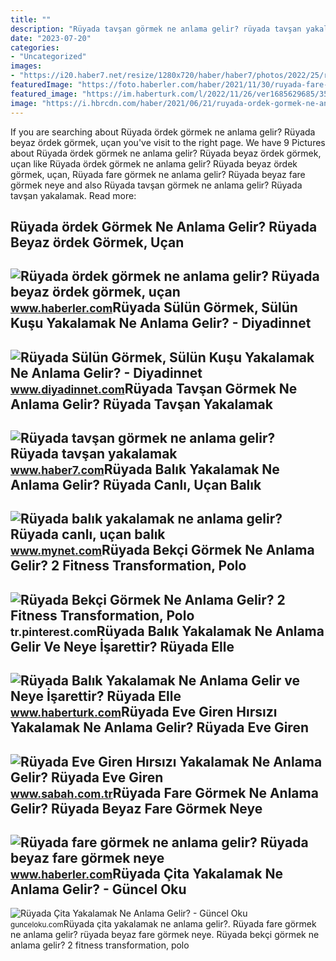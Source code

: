 ```yaml
---
title: ""
description: "Rüyada tavşan görmek ne anlama gelir? rüyada tavşan yakalamak"
date: "2023-07-20"
categories:
- "Uncategorized"
images:
- "https://i20.haber7.net/resize/1280x720/haber/haber7/photos/2022/25/ruyada_tavsan_gormek_ne_anlama_gelir_ruyada_tavsan_yakalamak_1655965334_2276.jpg"
featuredImage: "https://foto.haberler.com/haber/2021/11/30/ruyada-fare-gormek-ne-anlama-gelir-ruyada-beyaz-14565946_8833_amp.jpg"
featured_image: "https://im.haberturk.com/l/2022/11/26/ver1685629685/3542299/jpg/1920x1080"
image: "https://i.hbrcdn.com/haber/2021/06/21/ruyada-ordek-gormek-ne-anlama-gelir-ruyada-beyaz-14214777_1972_amp.jpg"
---
```


If you are searching about Rüyada ördek görmek ne anlama gelir? Rüyada beyaz ördek görmek, uçan you've visit to the right page. We have 9 Pictures about Rüyada ördek görmek ne anlama gelir? Rüyada beyaz ördek görmek, uçan like Rüyada ördek görmek ne anlama gelir? Rüyada beyaz ördek görmek, uçan, Rüyada fare görmek ne anlama gelir? Rüyada beyaz fare görmek neye and also Rüyada tavşan görmek ne anlama gelir? Rüyada tavşan yakalamak. Read more:

Rüyada ördek Görmek Ne Anlama Gelir? Rüyada Beyaz ördek Görmek, Uçan
--------------------------------------------------------------------

 ![Rüyada ördek görmek ne anlama gelir? Rüyada beyaz ördek görmek, uçan](https://i.hbrcdn.com/haber/2021/06/21/ruyada-ordek-gormek-ne-anlama-gelir-ruyada-beyaz-14214777_1972_amp.jpg) <small>www.haberler.com</small>Rüyada Sülün Görmek, Sülün Kuşu Yakalamak Ne Anlama Gelir? - Diyadinnet
-----------------------------------------------------------------------

 ![Rüyada Sülün Görmek, Sülün Kuşu Yakalamak Ne Anlama Gelir? - Diyadinnet](https://www.diyadinnet.com/d/ruya/ruyada-sulun-gormek-sulun-kusu-yakalamak-ne-anlama-gelir-8767.jpg) <small>www.diyadinnet.com</small>Rüyada Tavşan Görmek Ne Anlama Gelir? Rüyada Tavşan Yakalamak
-------------------------------------------------------------

 ![Rüyada tavşan görmek ne anlama gelir? Rüyada tavşan yakalamak](https://i20.haber7.net/resize/1280x720/haber/haber7/photos/2022/25/ruyada_tavsan_gormek_ne_anlama_gelir_ruyada_tavsan_yakalamak_1655965334_2276.jpg) <small>www.haber7.com</small>Rüyada Balık Yakalamak Ne Anlama Gelir? Rüyada Canlı, Uçan Balık
----------------------------------------------------------------

 ![Rüyada balık yakalamak ne anlama gelir? Rüyada canlı, uçan balık](https://imgrosetta.mynet.com.tr/file/12790337/12790337-700x400.jpg) <small>www.mynet.com</small>Rüyada Bekçi Görmek Ne Anlama Gelir? 2 Fitness Transformation, Polo
-------------------------------------------------------------------

 ![Rüyada Bekçi Görmek Ne Anlama Gelir? 2 Fitness Transformation, Polo](https://i.pinimg.com/originals/8e/3b/a1/8e3ba130e6dc51690653dc8613fdc7b8.jpg) <small>tr.pinterest.com</small>Rüyada Balık Yakalamak Ne Anlama Gelir Ve Neye İşarettir? Rüyada Elle
---------------------------------------------------------------------

 ![Rüyada Balık Yakalamak Ne Anlama Gelir ve Neye İşarettir? Rüyada Elle](https://im.haberturk.com/l/2022/11/26/ver1685629685/3542299/jpg/1920x1080) <small>www.haberturk.com</small>Rüyada Eve Giren Hırsızı Yakalamak Ne Anlama Gelir? Rüyada Eve Giren
--------------------------------------------------------------------

 ![Rüyada Eve Giren Hırsızı Yakalamak Ne Anlama Gelir? Rüyada Eve Giren](https://iasbh.tmgrup.com.tr/26139c/650/344/0/0/724/380?u=https://isbh.tmgrup.com.tr/sbh/2022/07/05/ruyada-eve-giren-hirsizi-yakalamak-ne-anlama-gelir-ruyada-eve-giren-hirsizi-yakalamanin-anlami-1657000414287.jpg) <small>www.sabah.com.tr</small>Rüyada Fare Görmek Ne Anlama Gelir? Rüyada Beyaz Fare Görmek Neye
-----------------------------------------------------------------

 ![Rüyada fare görmek ne anlama gelir? Rüyada beyaz fare görmek neye](https://foto.haberler.com/haber/2021/11/30/ruyada-fare-gormek-ne-anlama-gelir-ruyada-beyaz-14565946_8833_amp.jpg) <small>www.haberler.com</small>Rüyada Çita Yakalamak Ne Anlama Gelir? - Güncel Oku
---------------------------------------------------

 ![Rüyada Çita Yakalamak Ne Anlama Gelir? - Güncel Oku](https://gunceloku.com/uploads/ruyada-cita-yakalamak-ne-anlama-gelir-62aaf1299bff3.jpg) <small>gunceloku.com</small>Rüyada çita yakalamak ne anlama gelir?. Rüyada fare görmek ne anlama gelir? rüyada beyaz fare görmek neye. Rüyada bekçi görmek ne anlama gelir? 2 fitness transformation, polo
